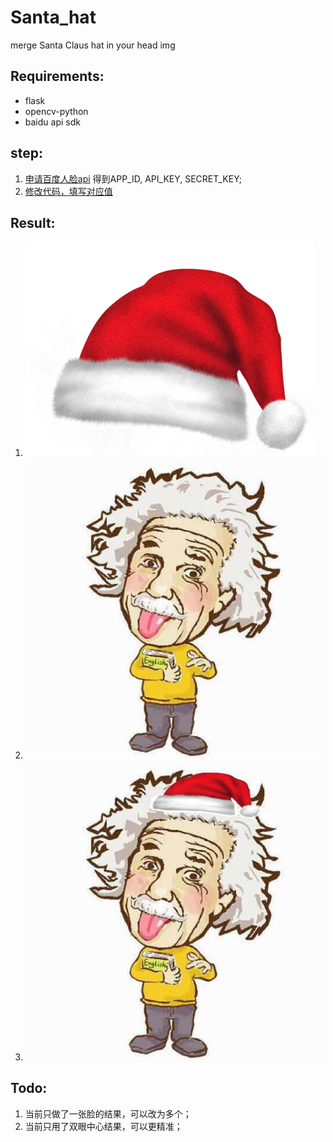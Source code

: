 # Santa_hat
merge Santa Claus hat in your head img
## Requirements:
  - flask
  - opencv-python
  - baidu api sdk
## step:
1. [申请百度人脸api](https://cloud.baidu.com/doc/FACE/Face-API.html#.E8.BF.94.E5.9B.9E.E8.AF.B4.E6.98.8E)
得到APP_ID, API_KEY, SECRET_KEY;
2. [修改代码，填写对应值](https://github.com/adrianhust/Santa_hat/blob/master/face.py)
## Result:
1. ![圣诞帽](https://github.com/adrianhust/Santa_hat/blob/master/Santa-hat-icon.png)
2. ![有人脸的头像](https://github.com/adrianhust/Santa_hat/blob/master/Ei.jpeg)
3. ![结果](https://github.com/adrianhust/Santa_hat/blob/master/Ei_hat.jpeg)
## Todo:
1. 当前只做了一张脸的结果，可以改为多个；
2. 当前只用了双眼中心结果，可以更精准；

